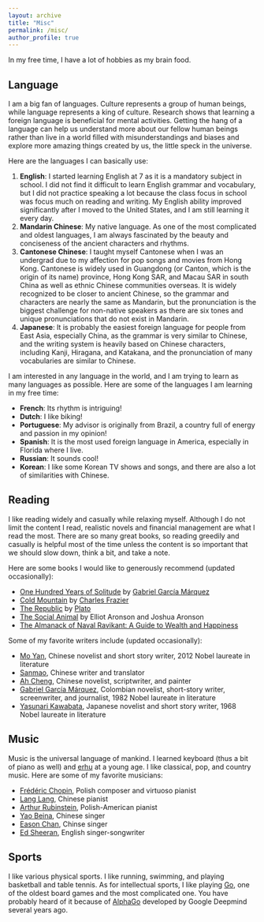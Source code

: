 ```yaml
---
layout: archive
title: "Misc"
permalink: /misc/
author_profile: true
---
```


In my free time, I have a lot of hobbies as my brain food.

## Language ##
I am a big fan of languages. Culture represents a group of human beings, while language represents a king of culture. Research shows that learning a foreign language is beneficial for mental activities. Getting the hang of a language can help us understand more about our fellow human beings rather than live in a world filled with misunderstandings and biases and explore more amazing things created by us, the little speck in the universe. 

Here are the languages I can basically use:
1. **English**: I started learning English at 7 as it is a mandatory subject in school. I did not find it difficult to learn English grammar and vocabulary, but I did not practice speaking a lot because the class focus in school was focus much on reading and writing. My English ability improved significantly after I moved to the United States, and I am still learning it every day.
2. **Mandarin Chinese**: My native language. As one of the most complicated and oldest languages, I am always fascinated by the beauty and conciseness of the ancient characters and rhythms.
3. **Cantonese Chinese**: I taught myself Cantonese when I was an undergrad due to my affection for pop songs and movies from Hong Kong. Cantonese is widely used in Guangdong (or Canton, which is the origin of its name) province, Hong Kong SAR, and Macau SAR in south China as well as ethnic Chinese communities overseas. It is widely recognized to be closer to ancient Chinese, so the grammar and characters are nearly the same as Mandarin, but the pronunciation is the biggest challenge for non-native speakers as there are six tones and unique pronunciations that do not exist in Mandarin.
4. **Japanese**: It is probably the easiest foreign language for people from East Asia, especially China, as the grammar is very similar to Chinese, and the writing system is heavily based on Chinese characters, including Kanji, Hiragana, and Katakana, and the pronunciation of many vocabularies are similar to Chinese.

I am interested in any language in the world, and I am trying to learn as many languages as possible. Here are some of the languages I am learning in my free time:
* **French**: Its rhythm is intriguing!
* **Dutch**: I like biking!
* **Portuguese**: My advisor is originally from Brazil, a country full of energy and passion in my opinion! 
* **Spanish**: It is the most used foreign language in America, especially in Florida where I live. 
* **Russian**: It sounds cool!
* **Korean**: I like some Korean TV shows and songs, and there are also a lot of similarities with Chinese.

## Reading ##
I like reading widely and casually while relaxing myself. Although I do not limit the content I read, realistic novels and financial management are what I read the most. There are so many great books, so reading greedily and casually is helpful most of the time unless the content is so important that we should slow down, think a bit, and take a note. 

Here are some books I would like to generously recommend (updated occasionally):
* [One Hundred Years of Solitude](https://en.wikipedia.org/wiki/One_Hundred_Years_of_Solitude) by [Gabriel García Márquez](https://en.wikipedia.org/wiki/Gabriel_Garc%C3%ADa_M%C3%A1rquez)
* [Cold Mountain](https://en.wikipedia.org/wiki/Cold_Mountain_(novel)) by [Charles Frazier](https://en.wikipedia.org/wiki/Charles_Frazier)
* [The Republic](https://en.wikipedia.org/wiki/Republic_(Plato)) by [Plato](https://en.wikipedia.org/wiki/Plato)
* [The Social Animal](https://www.amazon.com/Social-Animal-Elliot-Aronson/dp/1464144184) by Elliot Aronson and Joshua Aronson
* [The Almanack of Naval Ravikant: A Guide to Wealth and Happiness](https://www.navalmanack.com/)

Some of my favorite writers include (updated occasionally):
* [Mo Yan](https://en.wikipedia.org/wiki/Mo_Yan), Chinese novelist and short story writer, 2012 Nobel laureate in literature
* [Sanmao](https://en.wikipedia.org/wiki/Sanmao_(writer)), Chinese writer and translator
* [Ah Cheng](https://en.wikipedia.org/wiki/Ah_Cheng), Chinese novelist, scriptwriter, and painter
* [Gabriel García Márquez](https://en.wikipedia.org/wiki/Gabriel_Garc%C3%ADa_M%C3%A1rquez), Colombian novelist, short-story writer, screenwriter, and journalist, 1982 Nobel laureate in literature
* [Yasunari Kawabata](https://en.wikipedia.org/wiki/Yasunari_Kawabata), Japanese novelist and short story writer, 1968 Nobel laureate in literature

## Music ##
Music is the universal language of mankind. I learned keyboard (thus a bit of piano as well) and [erhu](https://en.wikipedia.org/wiki/Erhu) at a young age. I like classical, pop, and country music. Here are some of my favorite musicians:
* [Frédéric Chopin](https://en.wikipedia.org/wiki/Fr%C3%A9d%C3%A9ric_Chopin), Polish composer and virtuoso pianist
* [Lang Lang](https://en.wikipedia.org/wiki/Lang_Lang), Chinese pianist
* [Arthur Rubinstein](https://en.wikipedia.org/wiki/Arthur_Rubinstein), Polish-American pianist
* [Yao Beina](https://en.wikipedia.org/wiki/Yao_Beina), Chinese singer
* [Eason Chan](https://en.wikipedia.org/wiki/Eason_Chan), Chinse singer
* [Ed Sheeran](https://en.wikipedia.org/wiki/Ed_Sheeran), English singer-songwriter

## Sports ##
I like various physical sports. I like running, swimming, and playing basketball and table tennis. As for intellectual sports, I like playing [Go](https://www.youtube.com/watch?v=WXuK6gekU1Y), one of the oldest board games and the most complicated one. You have probably heard of it because of [AlphaGo](https://www.youtube.com/watch?v=WXuK6gekU1Y) developed by Google Deepmind several years ago. 


